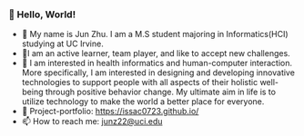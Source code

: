 ### 👋 Hello, World!
- :monocle_face: My name is Jun Zhu. I am a M.S student majoring in Informatics(HCI) studying at UC Irvine.
- :robot:I am an active learner, team player, and like to accept new challenges. 
- :space_invader:	I am interested in health informatics and human-computer interaction. More specifically, I am interested in designing and developing innovative technologies to support people with all aspects of their holistic well-being through positive behavior change. My ultimate aim in life is to utilize technology to make the world a better place for everyone.
- 🚀 Project-portfolio: https://issac0723.github.io/
- 📫 How to reach me: junz22@uci.edu
